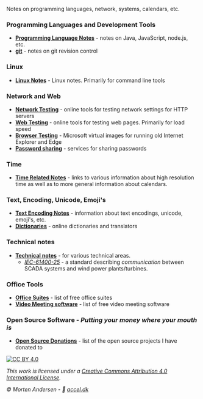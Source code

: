 Notes on programming languages, network, systems, calendars, etc.

### Programming Languages and Development Tools

* [**Programming Language Notes**](./programming) - notes on Java, JavaScript, node.js, etc.
* [**git**](./git) - notes on git revision control

### Linux

* [**Linux Notes**](./linux) - Linux notes. Primarily for command line tools

### Network and Web

* [**Network Testing**](./tools/network-testing.md) - online tools for testing network settings for HTTP servers
* [**Web Testing**](./tools/web-testing.md) - online tools for testing web pages. Primarily for load speed
* [**Browser Testing**](./tools/browser-testing.md) - Microsoft virtual images for running old Internet Explorer and Edge
* [**Password sharing**](./tools/passwords.md) - services for sharing passwords

### Time

* [**Time Related Notes**](./time) - links to various information about high resolution time as well as to more general information about calendars.

### Text, Encoding, Unicode, Emoji's

* [**Text Encoding Notes**](./tools/text.md) - information about text encodings, unicode, emoji's, etc.
* [**Dictionaries**](./tools/dictionaries.md) - online dictionaries and translators

### Technical notes

* [**Technical notes**](./technical) - for various technical areas.
  * [*IEC-61400-25*](./technical/iec61400-25) - a standard describing *communication* between SCADA systems and wind power plants/turbines.

### Office Tools

* [**Office Suites**](./tools/office.md) - list of free office suites
* [**Video Meeting software**](./tools/video-meetings.md) - list of free video meeting software

### Open Source Software - *Putting your money where your mouth is*

* [**Open Source Donations**](./opensource) - list of the open source projects I have donated to


[![CC BY 4.0][cc-by-image]][cc-by]

*This work is licensed under a [Creative Commons Attribution 4.0 International
License][cc-by].*

*© Morten Andersen - 🔗 [accel.dk](https://www.accel.dk/)*

[cc-by]: http://creativecommons.org/licenses/by/4.0/
[cc-by-image]: https://i.creativecommons.org/l/by/4.0/88x31.png
